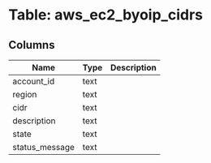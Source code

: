 
# Table: aws_ec2_byoip_cidrs

## Columns
| Name        | Type           | Description  |
| ------------- | ------------- | -----  |
|account_id|text||
|region|text||
|cidr|text||
|description|text||
|state|text||
|status_message|text||
